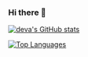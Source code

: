 ### Hi there 👋

[![deva's GitHub stats](https://github-readme-stats.vercel.app/api?username=DevaRajan8&theme=dark)](https://github.com/DevaRajan8/github-readme-stats)

[![Top Languages](https://github-readme-stats.vercel.app/api/top-langs/?username=DevaRajan8)](https://github.com/DevaRajan8/github-readme-stats)
